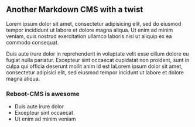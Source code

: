 <!-- 
block: jumbotron
contents: 
    headline: Reboot CMS
    lead: A Bootstrap concentric, flat file, markdown CMS in PHP.
    buttonText: Learn more
    buttonLink: /documentation
-->

<!-- block: markdown -->
## Another Markdown CMS with a twist

Lorem ipsum dolor sit amet, consectetur adipisicing elit, sed do eiusmod tempor incididunt ut 
labore et dolore magna aliqua. Ut enim ad minim veniam, quis nostrud exercitation ullamco 
laboris nisi ut aliquip ex ea commodo consequat. 

Duis aute irure dolor in reprehenderit in 
voluptate velit esse cillum dolore eu fugiat nulla pariatur. Excepteur sint occaecat cupidatat 
non proident, sunt in culpa qui officia deserunt mollit anim id est laLorem ipsum dolor sit amet, 
consectetur adipisici elit, sed eiusmod tempor incidunt ut labore et dolore magna aliqua.

### Reboot-CMS is awesome

- Duis aute irure dolor
- Excepteur sint occaecat
- Ut enim ad minim veniam


